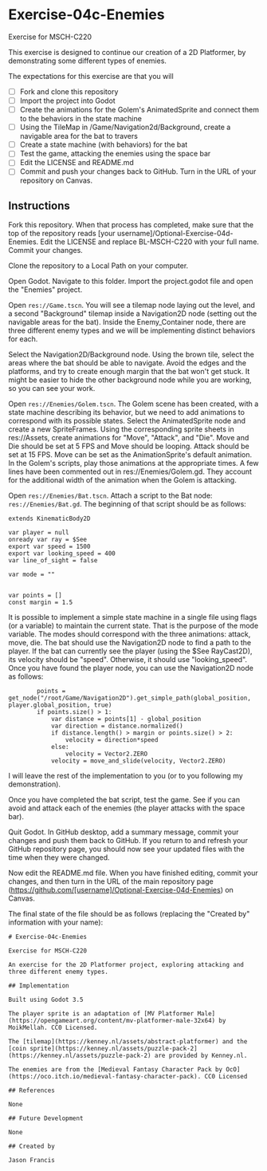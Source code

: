 # Exercise-04c-Enemies

Exercise for MSCH-C220

This exercise is designed to continue our creation of a 2D Platformer, by demonstrating some different types of enemies.

The expectations for this exercise are that you will

 - [ ] Fork and clone this repository
 - [ ] Import the project into Godot
 - [ ] Create the animations for the Golem's AnimatedSprite and connect them to the behaviors in the state machine
 - [ ] Using the TileMap in /Game/Navigation2d/Background, create a navigable area for the bat to travers
 - [ ] Create a state machine (with behaviors) for the bat
 - [ ] Test the game, attacking the enemies using the space bar
 - [ ] Edit the LICENSE and README.md
 - [ ] Commit and push your changes back to GitHub. Turn in the URL of your repository on Canvas.

## Instructions

Fork this repository. When that process has completed, make sure that the top of the repository reads [your username]/Optional-Exercise-04d-Enemies. Edit the LICENSE and replace BL-MSCH-C220 with your full name. Commit your changes.

Clone the repository to a Local Path on your computer.

Open Godot. Navigate to this folder. Import the project.godot file and open the "Enemies" project.

Open `res://Game.tscn`. You will see a tilemap node laying out the level, and a second "Background" tilemap inside a Navigation2D node (setting out the navigable areas for the bat). Inside the Enemy_Container node, there are three different enemy types and we will be implementing distinct behaviors for each.

Select the Navigation2D/Background node. Using the brown tile, select the areas where the bat should be able to navigate. Avoid the edges and the platforms, and try to create enough margin that the bat won't get stuck. It might be easier to hide the other background node while you are working, so you can see your work.

Open `res://Enemies/Golem.tscn`. The Golem scene has been created, with a state machine describing its behavior, but we need to add animations to correspond with its possible states. Select the AnimatedSprite node and create a new SpriteFrames. Using the corresponding sprite sheets in res://Assets, create animations for "Move", "Attack", and "Die". Move and Die should be set at 5 FPS and Move should be looping. Attack should be set at 15 FPS. Move can be set as the AnimationSprite's default animation. In the Golem's scripts, play those animations at the appropriate times. A few lines have been commented out in res://Enemies/Golem.gd. They account for the additional width of the animation when the Golem is attacking.

Open `res://Enemies/Bat.tscn`. Attach a script to the Bat node: `res://Enemies/Bat.gd`. The beginning of that script should be as follows:
```
extends KinematicBody2D

var player = null
onready var ray = $See
export var speed = 1500
export var looking_speed = 400
var line_of_sight = false

var mode = ""


var points = []
const margin = 1.5
```

It is possible to implement a simple state machine in a single file using flags (or a variable) to maintain the current state. That is the purpose of the mode variable. The modes should correspond with the three animations: attack, move, die. The bat should use the Navigation2D node to find a path to the player. If the bat can currently see the player (using the $See RayCast2D), its velocity should be "speed". Otherwise, it should use "looking_speed". Once you have found the player node, you can use the Navigation2D node as follows:
```
		points = get_node("/root/Game/Navigation2D").get_simple_path(global_position, player.global_position, true)
		if points.size() > 1:
			var distance = points[1] - global_position
			var direction = distance.normalized()
			if distance.length() > margin or points.size() > 2:
				velocity = direction*speed
			else:
				velocity = Vector2.ZERO
			velocity = move_and_slide(velocity, Vector2.ZERO)
```

I will leave the rest of the implementation to you (or to you following my demonstration).

Once you have completed the bat script, test the game. See if you can avoid and attack each of the enemies (the player attacks with the space bar).

Quit Godot. In GitHub desktop, add a summary message, commit your changes and push them back to GitHub. If you return to and refresh your GitHub repository page, you should now see your updated files with the time when they were changed.

Now edit the README.md file. When you have finished editing, commit your changes, and then turn in the URL of the main repository page (https://github.com/[username]/Optional-Exercise-04d-Enemies) on Canvas.

The final state of the file should be as follows (replacing the "Created by" information with your name):

```
# Exercise-04c-Enemies

Exercise for MSCH-C220

An exercise for the 2D Platformer project, exploring attacking and three different enemy types.

## Implementation

Built using Godot 3.5

The player sprite is an adaptation of [MV Platformer Male](https://opengameart.org/content/mv-platformer-male-32x64) by MoikMellah. CC0 Licensed.

The [tilemap](https://kenney.nl/assets/abstract-platformer) and the [coin sprite](https://kenney.nl/assets/puzzle-pack-2](https://kenney.nl/assets/puzzle-pack-2) are provided by Kenney.nl.

The enemies are from the [Medieval Fantasy Character Pack by OcO](https://oco.itch.io/medieval-fantasy-character-pack). CC0 Licensed

## References

None

## Future Development

None

## Created by 

Jason Francis
```
